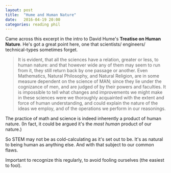 ```yaml
---
layout: post
title:  "Hume and Human Nature"
date:   2016-04-19 20:00 
categories: reading phil
---
```


Came across this excerpt in the intro to David Hume's **Treatise on Human Nature**. He's got a great point here, one that scientists/ engineers/ technical-types sometimes forget.

>It is evident, that all the sciences have a relation, greater or less, to human nature: and that however wide any of them may seem to run from it, they still return back by one passage or another. Even Mathematics, Natural Philosophy, and Natural Religion, are in some measure dependent on the science of MAN; since they lie under the cognizance of men, and are judged of by their powers and faculties. It is impossible to tell what changes and improvements we might make in these sciences were we thoroughly acquainted with the extent and force of human understanding, and could explain the nature of the ideas we employ, and of the operations we perform in our reasonings. 

The practice of math and science is indeed inherently a product of human nature.  (In fact, it could be argued it's the *most human* product of our nature.)

So STEM may not be as cold-calculating as it's set out to be.  It's as natural to being human as anything else.  And with that subject to our common flaws. 

Important to recognize this regularly, to avoid fooling ourselves (the easiest to fool).